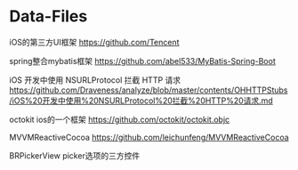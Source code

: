 # Data-Files

iOS的第三方UI框架
https://github.com/Tencent

spring整合mybatis框架
https://github.com/abel533/MyBatis-Spring-Boot

iOS 开发中使用 NSURLProtocol 拦截 HTTP 请求
https://github.com/Draveness/analyze/blob/master/contents/OHHTTPStubs/iOS%20开发中使用%20NSURLProtocol%20拦截%20HTTP%20请求.md

octokit ios的一个框架
https://github.com/octokit/octokit.objc

MVVMReactiveCocoa
https://github.com/leichunfeng/MVVMReactiveCocoa

BRPickerView picker选项的三方控件


